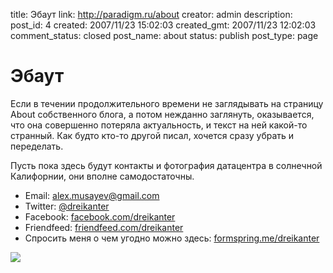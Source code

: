 title: Эбаут
link: http://paradigm.ru/about
creator: admin
description:
post_id: 4
created: 2007/11/23 15:02:03
created_gmt: 2007/11/23 12:02:03
comment_status: closed
post_name: about
status: publish
post_type: page

# Эбаут

Если в течении продолжительного времени не заглядывать на страницу About собственного блога, а потом нежданно заглянуть, оказывается, что она совершенно потеряла актуальность, и текст на ней какой-то странный. Как будто кто-то другой писал, хочется сразу убрать и переделать.

Пусть пока здесь будут контакты и фотография датацентра в солнечной Калифорнии, они вполне самодостаточны.

  * Email: [alex.musayev@gmail.com](mailto:alex.musayev@gmail.com)
  * Twitter: [@dreikanter](http://twitter.com/dreikanter)
  * Facebook: [facebook.com/dreikanter](http://facebook.com/dreikanter)
  * Friendfeed: [friendfeed.com/dreikanter](http://friendfeed.com/dreikanter)
  * Спросить меня о чем угодно можно здесь: [formspring.me/dreikanter](http://formspring.me/dreikanter)

![](/media/dreamhost.jpg)
